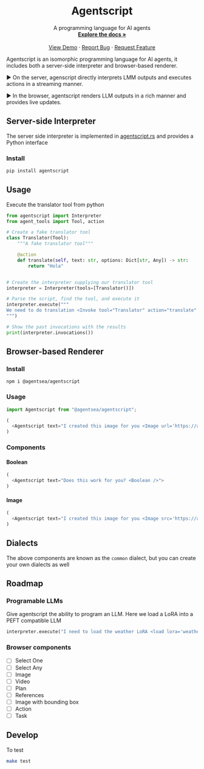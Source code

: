 <!-- PROJECT LOGO -->
<br />
<p align="center">
  <!-- <a href="https://github.com/agentsea/skillpacks">
    <img src="https://project-logo.png" alt="Logo" width="80">
  </a> -->

  <h1 align="center">Agentscript</h1>

  <p align="center">
    A programming language for AI agents
    <br />
    <a href="https://github.com/agentsea/skillpacks"><strong>Explore the docs »</strong></a>
    <br />
    <br />
    <a href="https://github.com/agentsea/skillpacks">View Demo</a>
    ·
    <a href="https://github.com/agentsea/skillpacks/issues">Report Bug</a>
    ·
    <a href="https://github.com/agentsea/skillpacks/issues">Request Feature</a>
  </p>
</p>

Agentscript is an isomorphic programming language for AI agents, it includes both a server-side interpreter and browser-based renderer.

▶ On the server, agenscript directly interprets LMM outputs and executes actions in a streaming manner.

▶ In the browser, agentscript renders LLM outputs in a rich manner and provides live updates.

## Server-side Interpreter

The server side interpreter is implemented in [agentscript.rs](https://github.com/agentsea/agentscript.rs) and provides a Python interface

### Install

```bash
pip install agentscript
```

## Usage

Execute the translator tool from python

```python
from agentscript import Interpreter
from agent_tools import Tool, action

# Create a fake translator tool
class Translator(Tool):
    """A fake translator tool"""

    @action
    def translate(self, text: str, options: Dict[str, Any]) -> str:
        return "Hola"


# Create the interpreter supplying our translator tool
interpreter = Interpreter(tools=[Translator()])

# Parse the script, find the tool, and execute it
interpreter.execute("""
We need to do translation <Invoke tool="Translator" action="translate" parameters={"text": "Hello", "options": {"from": "en", "to": "es"}} />
""")

# Show the past invocations with the results
print(interpreter.invocations())
```

## Browser-based Renderer

### Install

```
npm i @agentsea/agentscript
```

### Usage

```javascript
import Agentscript from "@agentsea/agentscript";

(
  <Agentscript text="I created this image for you <Image url='https://any.url' />">
)
```

### Components

#### Boolean

```js
(
  <Agentscript text="Does this work for you? <Boolean />">
)
```

#### Image

```js
(
  <Agentscript text="I created this image for you <Image src='https://any.url' />">
)
```

## Dialects

The above components are known as the `common` dialect, but you can create your own dialects as well

## Roadmap

### Programable LLMs

Give agentscript the ability to program an LLM. Here we load a LoRA into a PEFT compatible LLM

```python
interpreter.execute("I need to load the weather LoRA <load lora='weather' />")
```

### Browser components

- [ ] Select One
- [ ] Select Any
- [ ] Image
- [ ] Video
- [ ] Plan
- [ ] References
- [ ] Image with bounding box
- [ ] Action
- [ ] Task

## Develop

To test

```sh
make test
```
